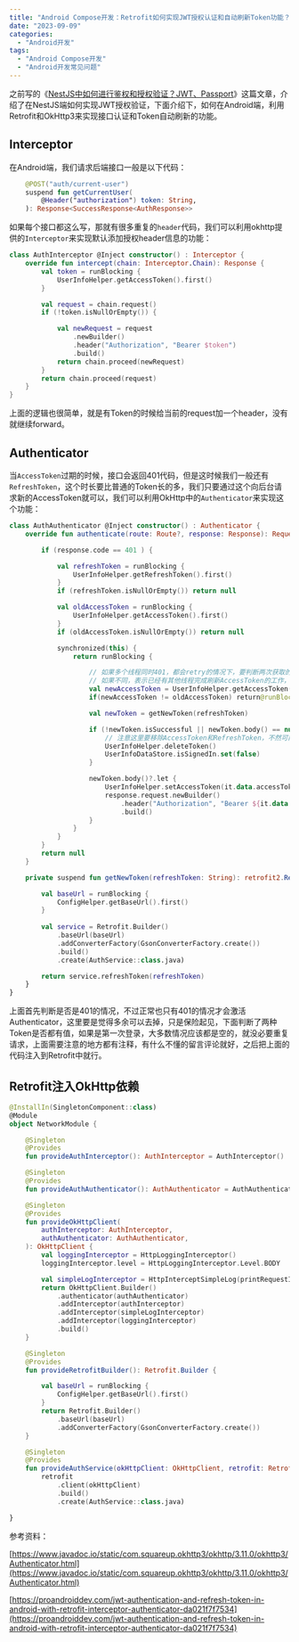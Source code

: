 ```yaml
---
title: "Android Compose开发：Retrofit如何实现JWT授权认证和自动刷新Token功能？OkHttp3中Interceptor和Authenticator使用实例"
date: "2023-09-09"
categories: 
  - "Android开发"
tags: 
  - "Android Compose开发"
  - "Android开发常见问题"
---
```


之前写的《[NestJS中如何进行鉴权和授权验证？JWT、Passport](https://www.seozen.top/nestjs-auth-with-passport.html)》这篇文章，介绍了在NestJS端如何实现JWT授权验证，下面介绍下，如何在Android端，利用Retrofit和OkHttp3来实现接口认证和Token自动刷新的功能。

## Interceptor

在Android端，我们请求后端接口一般是以下代码：
```kotlin
    @POST("auth/current-user")
    suspend fun getCurrentUser(
        @Header("authorization") token: String,
    ): Response<SuccessResponse<AuthResponse>>
```
如果每个接口都这么写，那就有很多重复的`header`代码，我们可以利用okhttp提供的`Interceptor`来实现默认添加授权header信息的功能：
```kotlin
class AuthInterceptor @Inject constructor() : Interceptor {
    override fun intercept(chain: Interceptor.Chain): Response {
        val token = runBlocking {
            UserInfoHelper.getAccessToken().first()
        }

        val request = chain.request()
        if (!token.isNullOrEmpty()) {

            val newRequest = request
                .newBuilder()
                .header("Authorization", "Bearer $token")
                .build()
            return chain.proceed(newRequest)
        }
        return chain.proceed(request)
    }
}
```
上面的逻辑也很简单，就是有Token的时候给当前的request加一个header，没有就继续forward。

## Authenticator

当`AccessToken`过期的时候，接口会返回401代码，但是这时候我们一般还有`RefreshToken`，这个时长要比普通的Token长的多，我们只要通过这个向后台请求新的AccessToken就可以，我们可以利用OkHttp中的`Authenticator`来实现这个功能：
```kotlin
class AuthAuthenticator @Inject constructor() : Authenticator {
    override fun authenticate(route: Route?, response: Response): Request? {

        if (response.code == 401 ) {

            val refreshToken = runBlocking {
                UserInfoHelper.getRefreshToken().first()
            }
            if (refreshToken.isNullOrEmpty()) return null

            val oldAccessToken = runBlocking {
                UserInfoHelper.getAccessToken().first()
            }
            if (oldAccessToken.isNullOrEmpty()) return null

            synchronized(this) {
                return runBlocking {

                    // 如果多个线程同时401，都会retry的情况下，要判断两次获取的AccessToken是否相同，
                    // 如果不同，表示已经有其他线程完成刷新AccessToken的工作，就不需要再刷新
                    val newAccessToken = UserInfoHelper.getAccessToken().first()
                    if(newAccessToken != oldAccessToken) return@runBlocking null

                    val newToken = getNewToken(refreshToken)

                    if (!newToken.isSuccessful || newToken.body() == null) { 
                        // 注意这里要移除AccessToken和RefreshToken，不然可能会导致首次登录密码错误返回401，重复发刷新Token的情况
                        UserInfoHelper.deleteToken()
                        UserInfoDataStore.isSignedIn.set(false)
                    }

                    newToken.body()?.let {
                        UserInfoHelper.setAccessToken(it.data.accessToken)
                        response.request.newBuilder()
                            .header("Authorization", "Bearer ${it.data.accessToken}")
                            .build()
                    }
                }
            }
        }
        return null
    }

    private suspend fun getNewToken(refreshToken: String): retrofit2.Response<SuccessResponse<AuthResponse>> {

        val baseUrl = runBlocking {
            ConfigHelper.getBaseUrl().first()
        }
        
        val service = Retrofit.Builder()
            .baseUrl(baseUrl)
            .addConverterFactory(GsonConverterFactory.create())
            .build()
            .create(AuthService::class.java)

        return service.refreshToken(refreshToken)
    }
}
```
上面首先判断是否是401的情况，不过正常也只有401的情况才会激活Authenticator，这里要是觉得多余可以去掉，只是保险起见，下面判断了两种Token是否都有值，如果是第一次登录，大多数情况应该都是空的，就没必要重复请求，上面需要注意的地方都有注释，有什么不懂的留言评论就好，之后把上面的代码注入到Retrofit中就行。

## Retrofit注入OkHttp依赖
```kotlin
@InstallIn(SingletonComponent::class)
@Module
object NetworkModule {

    @Singleton
    @Provides
    fun provideAuthInterceptor(): AuthInterceptor = AuthInterceptor()

    @Singleton
    @Provides
    fun provideAuthAuthenticator(): AuthAuthenticator = AuthAuthenticator()

    @Singleton
    @Provides
    fun provideOkHttpClient(
        authInterceptor: AuthInterceptor,
        authAuthenticator: AuthAuthenticator,
    ): OkHttpClient {
        val loggingInterceptor = HttpLoggingInterceptor()
        loggingInterceptor.level = HttpLoggingInterceptor.Level.BODY

        val simpleLogInterceptor = HttpInterceptSimpleLog(printRequestInfo = false)
        return OkHttpClient.Builder()
            .authenticator(authAuthenticator)
            .addInterceptor(authInterceptor)
            .addInterceptor(simpleLogInterceptor)
            .addInterceptor(loggingInterceptor)
            .build()
    }

    @Singleton
    @Provides
    fun provideRetrofitBuilder(): Retrofit.Builder {

        val baseUrl = runBlocking {
            ConfigHelper.getBaseUrl().first()
        }
        return Retrofit.Builder()
            .baseUrl(baseUrl)
            .addConverterFactory(GsonConverterFactory.create())
    }

    @Singleton
    @Provides
    fun provideAuthService(okHttpClient: OkHttpClient, retrofit: Retrofit.Builder): AuthService =
        retrofit
            .client(okHttpClient)
            .build()
            .create(AuthService::class.java)

}
```
参考资料：

[https://www.javadoc.io/static/com.squareup.okhttp3/okhttp/3.11.0/okhttp3/Authenticator.html](https://www.javadoc.io/static/com.squareup.okhttp3/okhttp/3.11.0/okhttp3/Authenticator.html)

[https://proandroiddev.com/jwt-authentication-and-refresh-token-in-android-with-retrofit-interceptor-authenticator-da021f7f7534](https://proandroiddev.com/jwt-authentication-and-refresh-token-in-android-with-retrofit-interceptor-authenticator-da021f7f7534)
